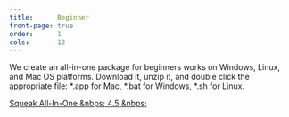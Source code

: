 ```yaml
---
title:      Beginner
front-page: true
order:      1
cols:       12
---
```

We create an all-in-one package for beginners works on Windows, Linux, and Mac OS platforms.
Download it, unzip it, and double click the appropriate file: *.app for Mac, *.bat for Windows, *.sh for Linux.

<div class="list-group list-group-sm">
  <a class="btn btn-sm btn-default" href="http://ftp.squeak.org/4.5/Squeak-4.5-All-in-One.zip" target="_blank" role="button">
      <i class="fa fa-download"></i>
      Squeak All-In-One
      &nbps;
      <span class="label label-default">4.5</span>
      &nbps;
      <span class="label label-primary"><i class="fa fa-windows"></i></span>
      <span class="label label-primary"><i class="fa fa-apple"></i></span>
      <span class="label label-primary"><i class="fa fa-linux"></i></span>
  </a>
</div>
